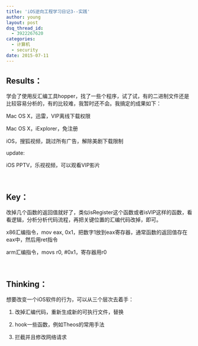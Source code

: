 ```yaml
---
title: 'iOS逆向工程学习日记3--实践'
author: young
layout: post
dsq_thread_id:
  - 3922267620
categories:
  - 计算机
  - security
date: 2015-07-11
---
```

## Results：

学会了使用反汇编工具hopper，找了一些个程序，试了试，有的二进制文件还是比较容易分析的，有的比较难，我暂时还不会。我搞定的成果如下：

Mac OS X，迅雷，VIP离线下载权限

Mac OS X，iExplorer，免注册

iOS，搜狐视频，跳过所有广告，解除美剧下载限制

update:

iOS PPTV，乐视视频，可以观看VIP影片

&nbsp;

## Key：

改掉几个函数的返回值就好了，类似isRegister这个函数或者isVIP这样的函数，看看逻辑，分析分析代码流程，再把关键位置的汇编代码改掉，即可。

x86汇编指令，mov eax, 0x1，把数字1放到eax寄存器，通常函数的返回值存在eax中，然后用ret指令

arm汇编指令，movs r0, #0x1，寄存器用r0

&nbsp;

## Thinking：

想要改变一个iOS软件的行为，可以从三个层次去着手：

1. 改掉汇编代码，重新生成新的可执行文件，替换

2. hook一些函数，例如Theos的常用手法

3. 拦截并且修改网络请求

&nbsp;